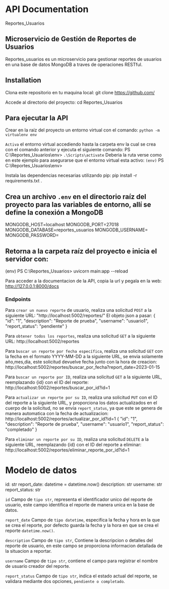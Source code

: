# API Documentation
Reportes_Usuarios

## Microservicio de Gestión de Reportes de Usuarios ##

Reportes_usuarios es un microservicio para gestionar reportes de usuarios en una base de datos MongoDB a traves de operaciones RESTful.

## Installation

Clona este repositorio en tu maquina local:
git clone https://github.com/

Accede al directorio del proyecto:
cd Reportes_Usuarios

## Para ejecutar la API
Crear en la raíz del proyecto un entorno virtual con el comando:
`python -m virtualenv env`

`Activa` el entorno virtual accediendo hasta la carpeta env la cual se crea con el comando anterior y ejecuta el siguiente comando:
PS C:\Reportes_Usuarios\env> `.\Scripts\activate`
Deberia la ruta verse como en este ejemplo para asegurarse que el entorno virtual esta activo:
`(env)` PS C:\Reportes_Usuarios\env>

Instala las dependencias necesarias utilizando pip:
pip install -r requirements.txt .

## Crea un archivo `.env` en el directorio raíz del proyecto para las variables de entorno, allí se define la conexión a MongoDB
MONGODB_HOST=localhost
MONGODB_PORT=27018
MONGODB_DATABASE=reportes_usuarios
MONGODB_USERNAME=
MONGODB_PASSWORD=


## Retorna a la carpeta raíz del proyecto e inicia el servidor con:
(env) PS C:\Reportes_Usuarios> uvicorn main:app --reload

Para acceder a la documentacion de la API, copia la url y pegala en la web:
http://127.0.0.1:8000/docs


### Endpoints

Para `crear un nuevo reporte` de usuario, realiza una solicitud `POST` a la siguiente URL:
"http://localhost:5002/reportes/"
El objeto json a pasar:
{
  "id": "1",
  "description": "Reporte de prueba",
  "username": "usuario1",
  "report_status": "pendiente"
}

Para `obtener todos los reportes`, realiza una solicitud `GET` a la siguiente URL:
http://localhost:5002/reportes


Para `buscar un reporte por fecha específica`, realiza una solicitud `GET` con la fecha en el formato YYYY-MM-DD a la siguiente URL, se envia solamente año,mes,dia, este solicitud devuelve fecha junto con la hora de creacion:
http://localhost:5002/reportes/buscar_por_fecha?report_date=2023-01-15


Para `buscar un reporte por ID`, realiza una solicitud `GET` a la siguiente URL, reemplazando {id} con el ID del reporte:
http://localhost:5002/reportes/buscar_por_id?id=1


Para `actualizar un reporte por su ID`, realiza una solicitud `PUT` con el ID del reporte a la siguiente URL, y proporciona los datos actualizados en el cuerpo de la solicitud, no se envia `report_status`, ya que este se genera de manera automatica con la fecha de actualizacion:
http://localhost:5002/reportes/actualizar_por_id?id=1
{
  "id": "1",
  "description": "Reporte de prueba",
  "username": "usuario1",
  "report_status": "completado"
}


Para `eliminar un reporte por su ID`, realiza una solicitud `DELETE` a la siguiente URL, reemplazando {id} con el ID del reporte a eliminar:
http://localhost:5002/reportes/eliminar_reporte_por_id?id=1


# Modelo de datos
  id: str
  report_date: datetime = datetime.now()
  description: str
  username: str
  report_status: str

`id` Campo de `tipo str`, representa el identificador unico del reporte de usuario, este campo identifica el reporte de manera unica en la base de datos.

`report_date` Campo de `tipo datetime`, especifica la fecha y hora en la que se crea el reporte, por defecto guarda la fecha y la hora en que se crea el reporte `datetime.now()`.

`description` Campo de `tipo str`, Contiene la descripcion o detalles del reporte de usuario, en este campo se proporciona informacion detallada de la situacion a reportar.

`username` Campo de `tipo str`, contiene el campo para registrar el nombre de usuario creador del reporte.

`report_status` Campo de `tipo str`, indica el estado actual del reporte, se validara mediante dos opciones, `pendiente o completado`.

